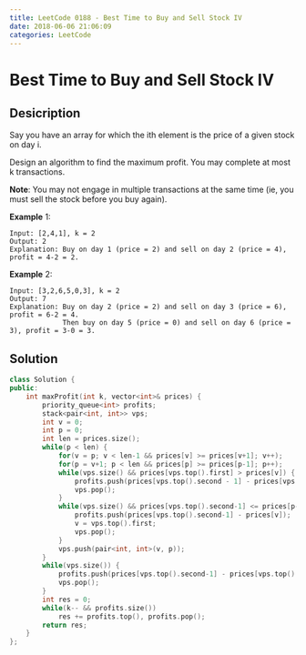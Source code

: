```yaml
---
title: LeetCode 0188 - Best Time to Buy and Sell Stock IV
date: 2018-06-06 21:06:09
categories: LeetCode
---
```

# Best Time to Buy and Sell Stock IV

<!--more-->

## Desicription

Say you have an array for which the ith element is the price of a given stock on day i.

Design an algorithm to find the maximum profit. You may complete at most k transactions.

**Note**:
You may not engage in multiple transactions at the same time (ie, you must sell the stock before you buy again).

**Example** 1:

```
Input: [2,4,1], k = 2
Output: 2
Explanation: Buy on day 1 (price = 2) and sell on day 2 (price = 4), profit = 4-2 = 2.
```

**Example** 2:

```
Input: [3,2,6,5,0,3], k = 2
Output: 7
Explanation: Buy on day 2 (price = 2) and sell on day 3 (price = 6), profit = 6-2 = 4.
             Then buy on day 5 (price = 0) and sell on day 6 (price = 3), profit = 3-0 = 3.
```

## Solution

```cpp
class Solution {
public:
    int maxProfit(int k, vector<int>& prices) {
        priority_queue<int> profits;
        stack<pair<int, int>> vps;
        int v = 0;
        int p = 0;
        int len = prices.size();
        while(p < len) {
            for(v = p; v < len-1 && prices[v] >= prices[v+1]; v++);
            for(p = v+1; p < len && prices[p] >= prices[p-1]; p++);
            while(vps.size() && prices[vps.top().first] > prices[v]) {
                profits.push(prices[vps.top().second - 1] - prices[vps.top().first]);
                vps.pop();
            }
            while(vps.size() && prices[vps.top().second-1] <= prices[p-1]) {
                profits.push(prices[vps.top().second-1] - prices[v]);
                v = vps.top().first;
                vps.pop();
            }
            vps.push(pair<int, int>(v, p));
        }
        while(vps.size()) {
            profits.push(prices[vps.top().second-1] - prices[vps.top().first]);
            vps.pop();
        }
        int res = 0;
        while(k-- && profits.size())
            res += profits.top(), profits.pop();
        return res;
    }
};
```